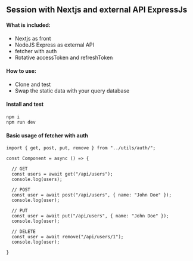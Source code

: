 ## Session with Nextjs and external API ExpressJs

#### What is included:
- Nextjs as front
- NodeJS Express as external API
- fetcher with auth
- Rotative accessToken and refreshToken


#### How to use:
- Clone and test
- Swap the static data with your query database

#### Install and test
```
npm i
npm run dev
```

#### Basic usage of fetcher with auth
```
import { get, post, put, remove } from "../utils/auth/";

const Component = async () => {

  // GET
  const users = await get("/api/users");
  console.log(users);

  // POST
  const user = await post("/api/users", { name: "John Doe" });
  console.log(user);

  // PUT
  const user = await put("/api/users", { name: "John Doe" });
  console.log(user);

  // DELETE
  const user = await remove("/api/users/1");
  console.log(user);

}
```

